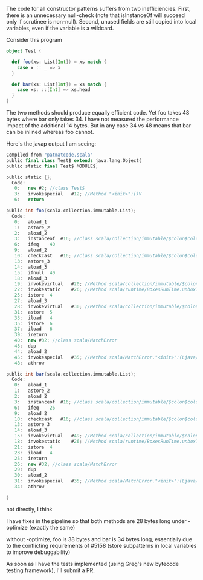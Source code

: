 The code for all constructor patterns suffers from two inefficiencies. First, there is an unnecessary null-check (note that isInstanceOf will succeed only if scrutinee is non-null). Second, unused fields are still copied into local variables, even if the variable is a wildcard.

Consider this program
```scala
object Test {

  def foo(xs: List[Int]) = xs match {
    case x :: _ => x
  }

  def bar(xs: List[Int]) = xs match {
    case xs: ::[Int] => xs.head
  }
}
```

The two methods should produce equally efficient code. Yet foo takes 48 bytes where bar only takes 34. I have not measured the performance impact of the additional 14 bytes. But in any case 34 vs 48 means that bar can be inlined whereas foo cannot.

Here's the javap output I am seeing:
```scala
Compiled from "patmatcode.scala"
public final class Test$ extends java.lang.Object{
public static final Test$ MODULE$;

public static {};
  Code:
   0:	new	#2; //class Test$
   3:	invokespecial	#12; //Method "<init>":()V
   6:	return

public int foo(scala.collection.immutable.List);
  Code:
   0:	aload_1
   1:	astore_2
   2:	aload_2
   3:	instanceof	#16; //class scala/collection/immutable/$colon$colon
   6:	ifeq	40
   9:	aload_2
   10:	checkcast	#16; //class scala/collection/immutable/$colon$colon
   13:	astore_3
   14:	aload_3
   15:	ifnull	40
   18:	aload_3
   19:	invokevirtual	#20; //Method scala/collection/immutable/$colon$colon.hd$1:()Ljava/lang/Object;
   22:	invokestatic	#26; //Method scala/runtime/BoxesRunTime.unboxToInt:(Ljava/lang/Object;)I
   25:	istore	4
   27:	aload_3
   28:	invokevirtual	#30; //Method scala/collection/immutable/$colon$colon.tl$1:()Lscala/collection/immutable/List;
   31:	astore	5
   33:	iload	4
   35:	istore	6
   37:	iload	6
   39:	ireturn
   40:	new	#32; //class scala/MatchError
   43:	dup
   44:	aload_2
   45:	invokespecial	#35; //Method scala/MatchError."<init>":(Ljava/lang/Object;)V
   48:	athrow

public int bar(scala.collection.immutable.List);
  Code:
   0:	aload_1
   1:	astore_2
   2:	aload_2
   3:	instanceof	#16; //class scala/collection/immutable/$colon$colon
   6:	ifeq	26
   9:	aload_2
   10:	checkcast	#16; //class scala/collection/immutable/$colon$colon
   13:	astore_3
   14:	aload_3
   15:	invokevirtual	#49; //Method scala/collection/immutable/$colon$colon.head:()Ljava/lang/Object;
   18:	invokestatic	#26; //Method scala/runtime/BoxesRunTime.unboxToInt:(Ljava/lang/Object;)I
   21:	istore	4
   23:	iload	4
   25:	ireturn
   26:	new	#32; //class scala/MatchError
   29:	dup
   30:	aload_2
   31:	invokespecial	#35; //Method scala/MatchError."<init>":(Ljava/lang/Object;)V
   34:	athrow

}
```
not directly, I think

I have fixes in the pipeline so that both methods are 28 bytes long 
under -optimize (exactly the same)

without -optimize, foo is 38 bytes and bar is 34 bytes long,
essentially due to the conflicting requirements of #5158 (store subpatterns in local variables to improve debuggability)

As soon as I have the tests implemented (using Greg's new bytecode testing framework), I'll submit a PR.
